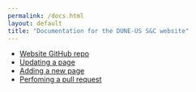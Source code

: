 ```yaml
---
permalink: /docs.html
layout: default
title: "Documentation for the DUNE-US S&C website"
---
```


* [Website GitHub repo](https://github.com/dune-us-software-and-computing/dune-us-software-and-computing.github.io)
* [Updating a page](/docs/update_page)
* [Adding a new page](/docs/add_new)
* [Perfoming a pull request](/docs/pull_request)
